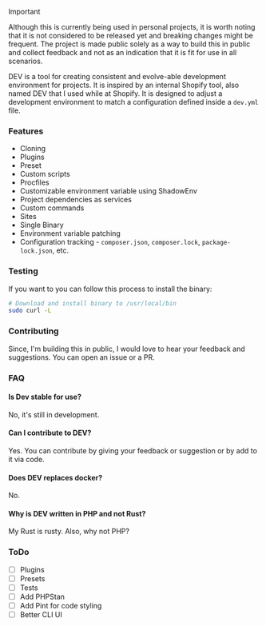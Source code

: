 >[!Important]
> Although this is currently being used in personal projects, it is worth noting that it is not considered to be released yet and breaking changes might be frequent. The project is made public solely as a way to build this in public and collect feedback and not as an indication that it is fit for use in all scenarios.

DEV is a tool for creating consistent and evolve-able development environment for projects. It is inspired by an internal Shopify tool, also named DEV that I used while at Shopify. It is designed to adjust a development environment to match a configuration defined inside a `dev.yml` file.

### Features
- Cloning
- Plugins
- Preset
- Custom scripts
- Procfiles
- Customizable environment variable using ShadowEnv
- Project dependencies as services
- Custom commands
- Sites
- Single Binary
- Environment variable patching
- Configuration tracking - `composer.json`, `composer.lock`, `package-lock.json`, etc.

### Testing
If you want to you can follow this process to install the binary:

```bash
# Download and install binary to /usr/local/bin
sudo curl -L 
```

### Contributing
Since, I'm building this in public, I would love to hear your feedback and suggestions. You can open an issue or a PR.

### FAQ

#### Is Dev stable for use?
No, it's still in development.

#### Can I contribute to DEV?
Yes. You can contribute by giving your feedback or suggestion or by add to it via code.

#### Does DEV replaces docker?
No.

#### Why is DEV written in PHP and not Rust?
My Rust is rusty. Also, why not PHP?

### ToDo
- [ ] Plugins
- [ ] Presets
- [ ] Tests
- [ ] Add PHPStan
- [ ] Add Pint for code styling
- [ ] Better CLI UI
